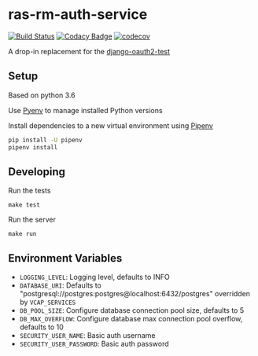 # ras-rm-auth-service
[![Build Status](https://travis-ci.org/ONSdigital/ras-rm-auth-service.svg?branch=master)](https://travis-ci.org/ONSdigital/ras-rm-auth-service)
[![Codacy Badge](https://api.codacy.com/project/badge/Grade/5c72e3cdb35b487ea0f462f8b3ee4606)](https://www.codacy.com/app/sdcplatform/ras-rm-auth-service?utm_source=github.com&amp;utm_medium=referral&amp;utm_content=ONSdigital/ras-rm-auth-service&amp;utm_campaign=Badge_Grade)
[![codecov](https://codecov.io/gh/ONSdigital/ras-rm-auth-service/branch/master/graph/badge.svg)](https://codecov.io/gh/ONSdigital/ras-rm-auth-service)


A drop-in replacement for the [django-oauth2-test](https://github.com/ONSdigital/django-oauth2-test)

## Setup
Based on python 3.6

Use [Pyenv](https://github.com/pyenv/pyenv) to manage installed Python versions

Install dependencies to a new virtual environment using [Pipenv](https://docs.pipenv.org/)

```bash
pip install -U pipenv
pipenv install
```

## Developing

Run the tests

```
make test
```

Run the server

```
make run
```

## Environment Variables

* `LOGGING_LEVEL`: Logging level, defaults to INFO
* `DATABASE_URI`: Defaults to "postgresql://postgres:postgres@localhost:6432/postgres" overridden by `VCAP_SERVICES`
* `DB_POOL_SIZE`: Configure database connection pool size, defaults to 5 
* `DB_MAX_OVERFLOW`: Configure database max connection pool overflow, defaults to 10
* `SECURITY_USER_NAME`: Basic auth username
* `SECURITY_USER_PASSWORD`: Basic auth password
